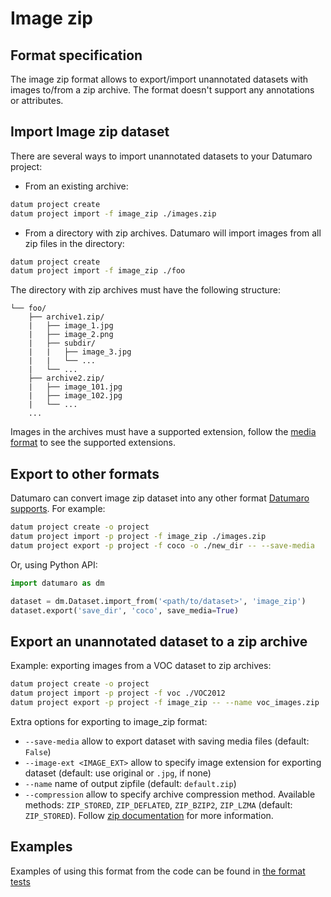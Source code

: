 # Image zip

## Format specification

The image zip format allows to export/import unannotated datasets
with images to/from a zip archive. The format doesn't support any
annotations or attributes.

## Import Image zip dataset

There are several ways to import unannotated datasets to your Datumaro project:

- From an existing archive:

```bash
datum project create
datum project import -f image_zip ./images.zip
```

- From a directory with zip archives. Datumaro will import images from
  all zip files in the directory:

```bash
datum project create
datum project import -f image_zip ./foo
```

The directory with zip archives must have the following structure:

```
└── foo/
    ├── archive1.zip/
    |   ├── image_1.jpg
    |   ├── image_2.png
    |   ├── subdir/
    |   |   ├── image_3.jpg
    |   |   └── ...
    |   └── ...
    ├── archive2.zip/
    |   ├── image_101.jpg
    |   ├── image_102.jpg
    |   └── ...
    ...
```

Images in the archives must have a supported extension,
follow the [media format](/docs/data-formats/media_formats/) to see the supported
extensions.

## Export to other formats

Datumaro can convert image zip dataset into any other format [Datumaro supports](/docs/data-formats/supported_formats/).
For example:

```bash
datum project create -o project
datum project import -p project -f image_zip ./images.zip
datum project export -p project -f coco -o ./new_dir -- --save-media
```

Or, using Python API:

```python
import datumaro as dm

dataset = dm.Dataset.import_from('<path/to/dataset>', 'image_zip')
dataset.export('save_dir', 'coco', save_media=True)
```

## Export an unannotated dataset to a zip archive

Example: exporting images from a VOC dataset to zip archives:
```bash
datum project create -o project
datum project import -p project -f voc ./VOC2012
datum project export -p project -f image_zip -- --name voc_images.zip
```

Extra options for exporting to image_zip format:
- `--save-media` allow to export dataset with saving media files
  (default: `False`)
- `--image-ext <IMAGE_EXT>` allow to specify image extension
  for exporting dataset (default: use original or `.jpg`, if none)
- `--name` name of output zipfile (default: `default.zip`)
- `--compression` allow to specify archive compression method.
  Available methods:
  `ZIP_STORED`, `ZIP_DEFLATED`, `ZIP_BZIP2`, `ZIP_LZMA` (default: `ZIP_STORED`).
  Follow [zip documentation](https://pkware.cachefly.net/webdocs/casestudies/APPNOTE.TXT)
  for more information.

## Examples

Examples of using this format from the code can be found in
[the format tests](https://github.com/openvinotoolkit/datumaro/tree/develop/tests/test_image_zip_format.py)
